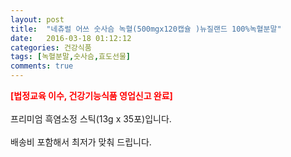 ```yaml
---
layout: post
title:  "네츄럴 어쓰 숫사슴 녹혈(500mgx120캡슐 )뉴질랜드 100%녹혈분말"
date:   2016-03-18 01:12:12
categories: 건강식품
tags: [녹혈분말,숫사슴,효도선물]
comments: true
---
```


<strong><span style="color: rgb(255, 0, 0);">[법정교육 이수, 건강기능식품 영업신고 완료]</span></strong>
<br><br>
프리미엄 흑염소정 스틱(13g x 35포)입니다.
<br><br>
배송비 포함해서 최저가 맞춰 드립니다.
<br>
<br>
<img class="image" src="https://4.bp.blogspot.com/-Sg6T0oKJqhc/W_rYkbZp5xI/AAAAAAAAA8Y/wubFKEX_FeE2ndMEAUTUlgTWi30Xu_txACLcBGAs/s320/dstfhsdfhsdfh.jpg" alt=""/>
<br>
<br>
<img class="image" src="http://www.nbbang.co.kr/data/webedit/20181017175342_cimxaxvo.jpg" alt=""/>  